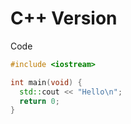 # C++ Version
Code
```cpp
#include <iostream>

int main(void) {
  std::cout << "Hello\n";
  return 0;
}
```
